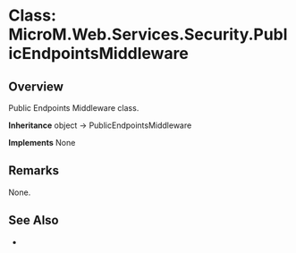 # Class: MicroM.Web.Services.Security.PublicEndpointsMiddleware
## Overview
Public Endpoints Middleware class.

**Inheritance**
object -> PublicEndpointsMiddleware

**Implements**
None

## Remarks
None.

## See Also
-